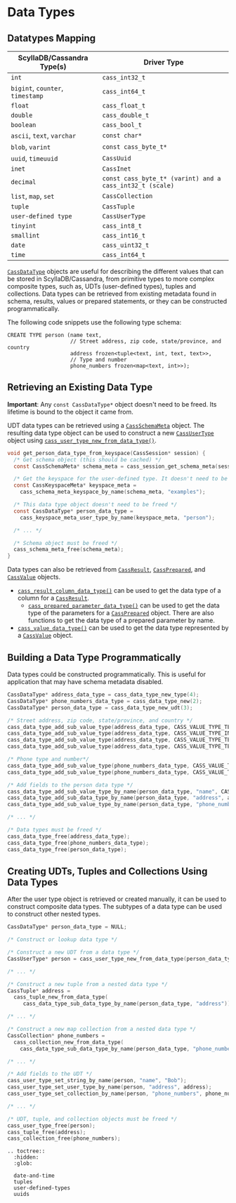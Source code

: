 # Data Types

## Datatypes Mapping

<table class="table table-striped table-hover table-condensed">
  <thead>
  <tr>
   <th>ScyllaDB/Cassandra Type(s)</th>
   <th>Driver Type</th>
  </tr>
  </thead>

  <tbody>
  <tr>
   <td><code>int</code></td>
   <td><code>cass_int32_t</code></td>
  </tr>
  <tr>
   <td><code>bigint</code>, <code>counter</code>, <code>timestamp</code></td>
   <td><code>cass_int64_t</code></td>
  </tr>
  <tr>
   <td><code>float</code></td>
   <td><code>cass_float_t</code></td>
  </tr>
  <tr>
   <td><code>double</code></td>
   <td><code>cass_double_t</code></td>
  </tr>
  <tr>
   <td><code>boolean</code></td>
   <td><code>cass_bool_t</code></td>
  </tr>
  <tr>
   <td><code>ascii</code>, <code>text</code>, <code>varchar</code></td>
   <td><code>const char&#42;</code></td>
  </tr>
  <tr>
   <td><code>blob</code>, <code>varint</code></td>
   <td><code>const cass_byte_t&#42;</code></td>
  </tr>
  <tr>
   <td><code>uuid</code>, <code>timeuuid</code></td>
   <td><code>CassUuid</code></td>
  </tr>
  <tr>
   <td><code>inet</code></td>
   <td><code>CassInet</code></td>
  </tr>
  <tr>
   <td><code>decimal</code></td>
   <td><code>const cass_byte_t&#42; (varint) and a cass_int32_t (scale)</code></td>
  </tr>
  <tr>
   <td><code>list</code>, <code>map</code>, <code>set</code></td>
   <td><code>CassCollection</code></td>
  </tr>
  <tr>
   <td><code>tuple</code></td>
   <td><code>CassTuple</code></td>
  </tr>
  <tr>
   <td><code>user-defined type</code></td>
   <td><code>CassUserType</code></td>
  </tr>
  <tr>
   <td><code>tinyint</code></td>
   <td><code>cass_int8_t</code></td>
  </tr>
  <tr>
   <td><code>smallint</code></td>
   <td><code>cass_int16_t</code></td>
  </tr>
  <tr>
   <td><code>date</code></td>
   <td><code>cass_uint32_t</code></td>
  </tr>
  <tr>
   <td><code>time</code></td>
   <td><code>cass_int64_t</code></td>
  </tr>
  </tbody>
</table>

[`CassDataType`] objects are useful for describing the different values that can
be stored in ScyllaDB/Cassandra, from primitive types to more complex composite types,
such as, UDTs (user-defined types), tuples and collections. Data types can be retrieved from existing
metadata found in schema, results, values or prepared statements, or they can be
constructed programmatically.

The following code snippets use the following type schema:

```cql
CREATE TYPE person (name text,
                    // Street address, zip code, state/province, and country
                    address frozen<tuple<text, int, text, text>>,
                    // Type and number
                    phone_numbers frozen<map<text, int>>);
```

## Retrieving an Existing Data Type

**Important**: Any `const CassDataType*` object doesn't need to be freed. Its
lifetime is bound to the object it came from.

UDT data types can be retrieved using a [`CassSchemaMeta`] object. The resulting
data type object can be used to construct a new [`CassUserType`] object using
[`cass_user_type_new_from_data_type()`].

```c
void get_person_data_type_from_keyspace(CassSession* session) {
  /* Get schema object (this should be cached) */
  const CassSchemaMeta* schema_meta = cass_session_get_schema_meta(session);

  /* Get the keyspace for the user-defined type. It doesn't need to be freed */
  const CassKeyspaceMeta* keyspace_meta =
    cass_schema_meta_keyspace_by_name(schema_meta, "examples");

  /* This data type object doesn't need to be freed */
  const CassDataType* person_data_type =
    cass_keyspace_meta_user_type_by_name(keyspace_meta, "person");

  /* ... */

  /* Schema object must be freed */
  cass_schema_meta_free(schema_meta);
}
```

Data types can also be retrieved from [`CassResult`], [`CassPrepared`], and
[`CassValue`] objects.

* [`cass_result_column_data_type()`] can be used to get the
  data type of a column for a [`CassResult`].
  * [`cass_prepared_parameter_data_type()`] can be used to get the data type of
  the parameters for a [`CassPrepared`] object. There are also functions to get
  the data type of a prepared parameter by name.
* [`cass_value_data_type()`] can be used to get the data type represented by a
  [`CassValue`] object.

## Building a Data Type Programmatically

Data types could be constructed programmatically. This is useful for application that may
have schema metadata disabled.

```c
CassDataType* address_data_type = cass_data_type_new_type(4);
CassDataType* phone_numbers_data_type = cass_data_type_new(2);
CassDataType* person_data_type = cass_data_type_new_udt(3);

/* Street address, zip code, state/province, and country */
cass_data_type_add_sub_value_type(address_data_type, CASS_VALUE_TYPE_TEXT);
cass_data_type_add_sub_value_type(address_data_type, CASS_VALUE_TYPE_INT);
cass_data_type_add_sub_value_type(address_data_type, CASS_VALUE_TYPE_TEXT);
cass_data_type_add_sub_value_type(address_data_type, CASS_VALUE_TYPE_TEXT);

/* Phone type and number*/
cass_data_type_add_sub_value_type(phone_numbers_data_type, CASS_VALUE_TYPE_TEXT);
cass_data_type_add_sub_value_type(phone_numbers_data_type, CASS_VALUE_TYPE_INT);

/* Add fields to the person data type */
cass_data_type_add_sub_value_type_by_name(person_data_type, "name", CASS_VALUE_TYPE_TEXT);
cass_data_type_add_sub_data_type_by_name(person_data_type, "address", address_data_type);
cass_data_type_add_sub_value_type_by_name(person_data_type, "phone_numbers", phone_numbers_data_type);

/* ... */

/* Data types must be freed */
cass_data_type_free(address_data_type);
cass_data_type_free(phone_numbers_data_type);
cass_data_type_free(person_data_type);
```

## Creating UDTs, Tuples and Collections Using Data Types

After the user type object is retrieved or created manually, it can be used to
construct composite data types. The subtypes of a data type can be used to
construct other nested types.

```c
CassDataType* person_data_type = NULL;

/* Construct or lookup data type */

/* Construct a new UDT from a data type */
CassUserType* person = cass_user_type_new_from_data_type(person_data_type);

/* ... */

/* Construct a new tuple from a nested data type */
CassTuple* address =
  cass_tuple_new_from_data_type(
     cass_data_type_sub_data_type_by_name(person_data_type, "address"));

/* ... */

/* Construct a new map collection from a nested data type */
CassCollection* phone_numbers =
  cass_collection_new_from_data_type(
    cass_data_type_sub_data_type_by_name(person_data_type, "phone_numbers"), 2);

/* ... */

/* Add fields to the UDT */
cass_user_type_set_string_by_name(person, "name", "Bob");
cass_user_type_set_user_type_by_name(person, "address", address);
cass_user_type_set_collection_by_name(person, "phone_numbers", phone_numbers);

/* ... */

/* UDT, tuple, and collection objects must be freed */
cass_user_type_free(person);
cass_tuple_free(address);
cass_collection_free(phone_numbers);
```

[`CassDataType`]: https://cpp-rs-driver.docs.scylladb.com/stable/api/struct.CassDataType
[`CassUserType`]: https://cpp-rs-driver.docs.scylladb.com/stable/api/struct.CassUserType
[`CassPrepared`]: https://cpp-rs-driver.docs.scylladb.com/stable/api/struct.CassPrepared
[`CassResult`]: https://cpp-rs-driver.docs.scylladb.com/stable/api/struct.CassResult
[`CassValue`]: https://cpp-rs-driver.docs.scylladb.com/stable/api/struct.CassValue
[`CassSchemaMeta`]: https://cpp-rs-driver.docs.scylladb.com/stable/api/struct.CassSchemaMeta
[`cass_user_type_new_from_data_type()`]: https://cpp-rs-driver.docs.scylladb.com/stable/api/struct.CassUserType#cass-user-type-new-from-data-type
[`cass_result_column_data_type()`]: https://cpp-rs-driver.docs.scylladb.com/stable/api/struct.CassResult#cass-result-column-data-type
[`cass_prepared_parameter_data_type()`]: https://cpp-rs-driver.docs.scylladb.com/stable/api/struct.CassPrepared#cass-prepared-parameter-data-type
[`cass_value_data_type()`]: https://cpp-rs-driver.docs.scylladb.com/stable/api/struct.CassValue#cass-value-data-type

```{eval-rst}
.. toctree::
  :hidden:
  :glob:

  date-and-time
  tuples
  user-defined-types
  uuids
```
